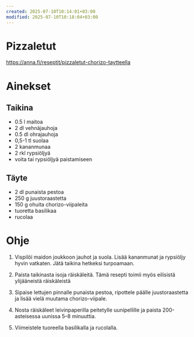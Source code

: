 ```yaml
---
created: 2025-07-10T10:14:01+03:00
modified: 2025-07-10T10:18:04+03:00
---
```


# Pizzaletut

https://anna.fi/reseptit/pizzaletut-chorizo-taytteella

# Ainekset

## Taikina

- 0.5 l	maitoa
- 2 dl	vehnäjauhoja
- 0.5 dl	ohrajauhoja
- 0,5-1 tl	suolaa
- 2	kananmunaa
- 2 rkl	rypsiöljyä
- voita tai rypsiöljyä paistamiseen

## Täyte

- 2 dl	punaista pestoa
- 250 g	juustoraastetta
- 150 g	ohuita chorizo-viipaleita
- tuoretta basilikaa 
- rucolaa

# Ohje 

1. Vispilöi maidon joukkoon jauhot ja suola. Lisää kananmunat ja rypsiöljy hyvin vatkaten. Jätä taikina hetkeksi turpoamaan. 

1. Paista taikinasta isoja räiskäleitä. Tämä resepti toimii myös eilisistä ylijääneistä räiskäleistä

1. Sipaise lettujen pinnalle punaista pestoa, ripottele päälle juustoraastetta ja lisää vielä muutama chorizo-viipale.

1. Nosta räiskäleet leivinpaperilla peitetylle uunipellille ja paista 200-asteisessa uunissa 5–8 minuuttia.

1. Viimeistele tuoreella basilikalla ja rucolalla.
